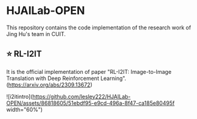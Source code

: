 # HJAILab-OPEN
This repository contains the code implementation of the research work of Jing Hu's team in CUIT.

## :star: RL-I2IT
It is the official implementation of paper "RL-I2IT: Image-to-Image Translation with Deep Reinforcement Learning".(https://arxiv.org/abs/2309.13672)

![i2itintro](https://github.com/lesley222/HJAILab-OPEN/assets/86818605/51ebdf95-e9cd-496a-8f47-ca185e80495f width="60%")
